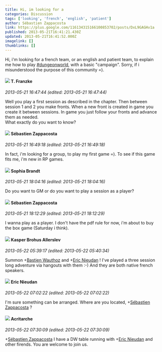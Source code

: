 ```yaml
---
title: Hi, im looking for a
categories: Discussion
tags: ['looking', 'french', 'english', 'patient']
author: Sébastien Zappacosta
link: https://plus.google.com/116134315166100853702/posts/DxL9GAGHv1a
published: 2013-05-21T16:41:21.430Z
updated: 2013-05-21T16:41:52.000Z
imagelink: []
thumblinks: []
---
```


Hi, i&#39;m looking for a french team, or an english and patient team, to explain me how to play <a rel="nofollow" class="ot-hashtag" href="https://plus.google.com/s/%23dungeonworld/posts">#dungeonworld</a>, with a basic &quot;campaign&quot;. Sorry, if i misunderstood the purpose of this community =).
<div id='comment z13mtlux3ljndhieh22lwp4ayr3yvpzel'>
  <h4><img src='{{site.baseurl}}//images/avatars/110330901807759406775_photo.jpg'> T. Franzke</h4>
      <p><cite>2013-05-21 16:47:44 (edited: 2013-05-21 16:47:44)</cite></p>
        <p>Well you play a first session as described in the chapter. Then between session 1 and 2 you make fronts. When a new front is created in game you create it between sessions. In game you just follow your fronts and advance them as needed. <br />What exactly do you want to know?</p>
</div>
        

<div id='comment z13mtlux3ljndhieh22lwp4ayr3yvpzel'>
  <h4><img src='{{site.baseurl}}//images/avatars/116134315166100853702_photo.jpg'> Sébastien Zappacosta</h4>
      <p><cite>2013-05-21 16:49:18 (edited: 2013-05-21 16:49:18)</cite></p>
        <p>In fact, i&#39;m looking for a group, to play my first game =). To see if this game fits me, i&#39;m new in RP games.</p>
</div>
        

<div id='comment z13mtlux3ljndhieh22lwp4ayr3yvpzel'>
  <h4><img src='{{site.baseurl}}//images/avatars/106570522459025837352_photo.jpg'> Sophia Brandt</h4>
      <p><cite>2013-05-21 18:04:16 (edited: 2013-05-21 18:04:16)</cite></p>
        <p>Do you want to GM or do you want to play a session as a player?</p>
</div>
        

<div id='comment z13mtlux3ljndhieh22lwp4ayr3yvpzel'>
  <h4><img src='{{site.baseurl}}//images/avatars/116134315166100853702_photo.jpg'> Sébastien Zappacosta</h4>
      <p><cite>2013-05-21 18:12:29 (edited: 2013-05-21 18:12:29)</cite></p>
        <p>I wanna play as a player. I don&#39;t have the pdf rule for now, i&#39;m about to buy the box game (Saturday i think).</p>
</div>
        

<div id='comment z13mtlux3ljndhieh22lwp4ayr3yvpzel'>
  <h4><img src='{{site.baseurl}}//images/avatars/110937611143261107555_photo.jpg'> Kasper Brohus Allerslev</h4>
      <p><cite>2013-05-22 05:39:17 (edited: 2013-05-22 05:40:34)</cite></p>
        <p>Summon <span class="proflinkWrapper"><span class="proflinkPrefix">+</span><a class="proflink" href="https://plus.google.com/110514403260264899558" oid="110514403260264899558">Bastien Wauthoz</a></span> and <span class="proflinkWrapper"><span class="proflinkPrefix">+</span><a class="proflink" href="https://plus.google.com/112928858730524882505" oid="112928858730524882505">Eric Nieudan</a></span> ! I&#39;ve played a three session long adventure via hangouts with them :-)  And they are both native french speakers.</p>
</div>
        

<div id='comment z13mtlux3ljndhieh22lwp4ayr3yvpzel'>
  <h4><img src='{{site.baseurl}}//images/avatars/112928858730524882505_photo.jpg'> Eric Nieudan</h4>
      <p><cite>2013-05-22 07:02:22 (edited: 2013-05-22 07:02:22)</cite></p>
        <p>I&#39;m sure something can be arranged. Where are you located, <span class="proflinkWrapper"><span class="proflinkPrefix">+</span><a class="proflink" href="https://plus.google.com/116134315166100853702" oid="116134315166100853702">Sébastien Zappacosta</a></span> ?</p>
</div>
        

<div id='comment z13mtlux3ljndhieh22lwp4ayr3yvpzel'>
  <h4><img src='{{site.baseurl}}//images/avatars/110514403260264899558_photo.jpg'> Acritarche</h4>
      <p><cite>2013-05-22 07:30:09 (edited: 2013-05-22 07:30:09)</cite></p>
        <p><span class="proflinkWrapper"><span class="proflinkPrefix">+</span><a class="proflink" href="https://plus.google.com/116134315166100853702" oid="116134315166100853702">Sébastien Zappacosta</a></span> I have a DW table running with <span class="proflinkWrapper"><span class="proflinkPrefix">+</span><a class="proflink" href="https://plus.google.com/112928858730524882505" oid="112928858730524882505">Eric Nieudan</a></span> and other firends. You are welcome to join us.</p>
</div>
        